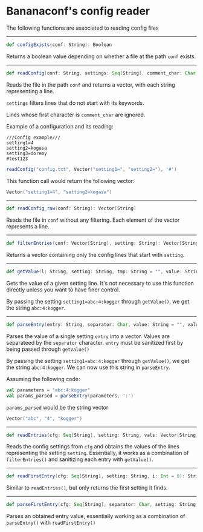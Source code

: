 # Bananaconf's config reader

The following functions are associated to reading config files

---

```scala
def configExists(conf: String): Boolean
```
Returns a boolean value depending on whether a file at the path ```conf``` exists.

---

```scala
def readConfig(conf: String, settings: Seq[String], comment_char: Char): Vector[String]
```
Reads the file in the path ```conf``` and returns a vector, with each string representing a line.

```settings``` filters lines that do not start with its keywords.

Lines whose first character is ```comment_char``` are ignored.

Example of a configuration and its reading:

```
///Config example///
setting1=4
setting2=kogasa
setting3=doremy
#test123
```

```scala
readConfig("config.txt", Vector("setting1=", "setting2="), '#')
```
This function call would return the following vector:
```scala
Vector("setting1=4", "setting2=kogasa")
```
---

```scala
def readConfig_raw(conf: String): Vector[String]
```
Reads the file in ```conf``` without any filtering. Each element of the vector represents a line.

---
```scala
def filterEntries(conf: Vector[String], setting: String): Vector[String]
```
Returns a vector containing only the config lines that start with ```setting```.

---
```scala
def getValue(l: String, setting: String, tmp: String = "", value: String = "", i: Int = 0): String
```
Gets the value of a given setting line. It's not necessary to use this function directly unless you want to have finer control.

By passing the setting
```setting1=abc:4:kogger```
through ```getValue()```, we get the string ```abc:4:kogger```.

---
```scala
def parseEntry(entry: String, separator: Char, value: String = "", values: Vector[String] = Vector(), i: Int = 0): Vector[String]
```
Parses the value of a single setting ```entry``` into a vector. Values are separateed by the ```separator``` character.
```entry``` must be sanitized first by being passed through ```getValue()```

By passing the setting
```setting1=abc:4:kogger```
through ```getValue()```, we get the string ```abc:4:kogger```. We can now use this string in ```parseEntry```.

Assuming the following code:

```scala
val parameters = "abc:4:kogger"
val params_parsed = parseEntry(parameters, ':')
```

```params_parsed``` would be the string vector

```scala
Vector("abc", "4", "kogger")
```

---

```scala
def readEntries(cfg: Seq[String], setting: String, vals: Vector[String] = Vector(), i: Int = 0): Vector[String]
```
Reads the config settings from ```cfg``` and obtains the values of the lines representing the setting ```setting```. Essentially, it works as a combination of ```filterEntries()``` and sanitizing each entry with ```getValue()```.

---

```scala
def readFirstEntry(cfg: Seq[String], setting: String, i: Int = 0): String
```
Similar to ```readEntries()```, but only returns the first setting it finds.

---

```scala
def parseFirstEntry(cfg: Seq[String], separator: Char, setting: String, i: Int = 0): Vector[String]
```
Parses an obtained entry value, essentially working as a combination of ```parseEntry()``` with ```readFirstEntry()```
